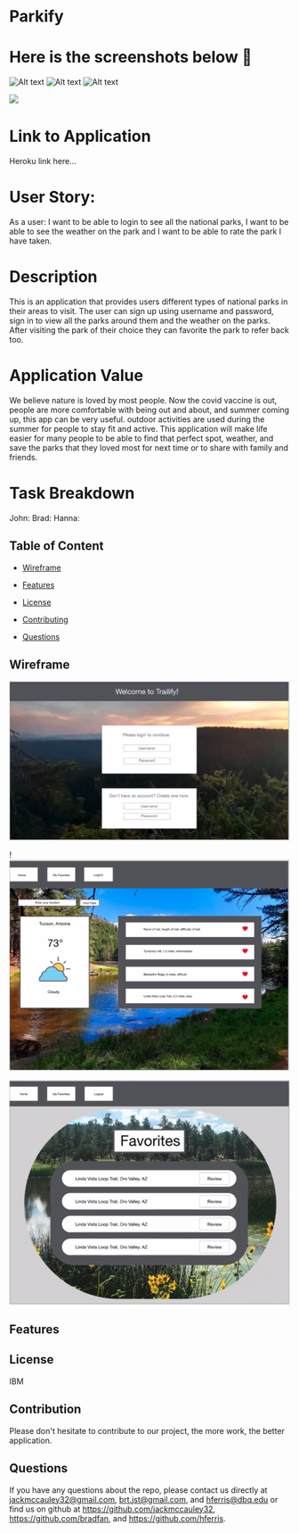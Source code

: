 # Parkify

# Here is the screenshots below :star_struck:
![Alt text](/./assets/imgs/ScreenShot.png?raw=true "Screenshot")
![Alt text](/./assets/imgs/ScreenShot.png?raw=true "Screenshot")
![Alt text](/./assets/imgs/ScreenShot.png?raw=true "Screenshot")

<img src="https://img.shields.io/badge/License-IPL%201.0-blue.svg"></img>

# Link to Application
Heroku link here...

# User Story:
As a user:
I want to be able to login to see all the national parks,
I want to be able to see the weather on the park and
I want to be able to rate the park I have taken.

# Description
This is an application that provides users different types of national parks in their areas to visit. The user can sign up using username and password, sign in to view all the parks around them and the weather on the parks. After visiting the park of their choice they can favorite the park to refer back too.

# Application Value
We believe nature is loved by most people. Now the covid vaccine is out, people are more comfortable with being out and about, and summer coming up, this app can be very useful. outdoor activities are used during the summer for people to stay fit and active. This application will make life easier for many people to be able to find that perfect spot, weather, and save the parks that they loved most for next time or to share with family and friends. 

# Task Breakdown
John:
Brad:
Hanna:

## Table of Content

* [Wireframe](#wireframe)

* [Features](#features)

* [License​](#license)

* [Contributing​](#contribution)

* [Questions](#questions)

## Wireframe
![Alt text](/./client/imgs/wireframe1.png?raw=true "Screenshot")

!![Alt text](/./client/imgs/wireframe2.png?raw=true "Screenshot")

![Alt text](/./client/imgs/wireframe3.png?raw=true "Screenshot")

## Features


## License
IBM

## Contribution
Please don't hesitate to contribute to our project, the more work, the better application.

## Questions
 If you have any questions about the repo, please contact us directly at jackmccauley32@gmail.com, brt.jst@gmail.com, and hferris@dbq.edu or find us on github at https://github.com/jackmccauley32, https://github.com/bradfan, and https://github.com/hferris.
 